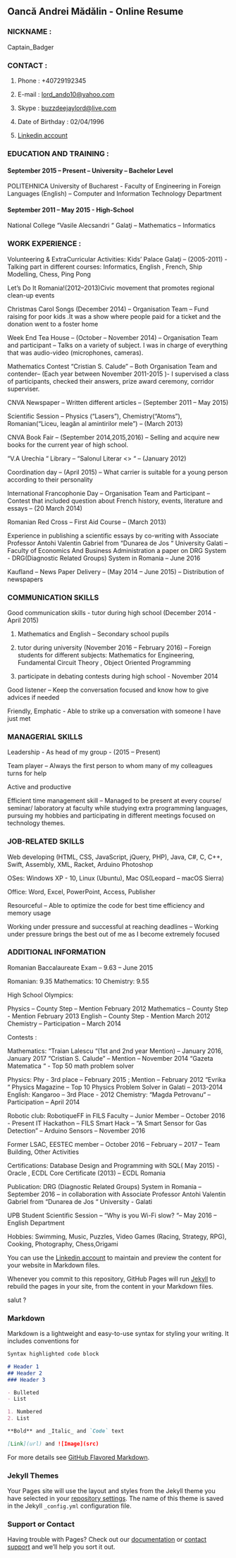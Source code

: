 ##   Oancă Andrei Mădălin - Online Resume

###  NICKNAME :  
  
Captain_Badger
                
###  CONTACT :
  
1. Phone : +40729192345
     
2. E-mail : lord_ando10@yahoo.com
     
3. Skype : buzzdeejaylord@live.com
     
4. Date of Birthday : 02/04/1996
     
5. [Linkedin account](https://www.linkedin.com/in/andrei-m%C4%83d%C4%83lin-oanc%C4%83-09076b137/)

 
###  EDUCATION AND TRAINING :
  
####  September 2015 – Present – University – Bachelor Level 

POLITEHNICA University of Bucharest -  Faculty of Engineering in Foreign Languages (English) – Computer and Information Technology Department 


####  September 2011 – May 2015 - High-School	

National College  “Vasile Alecsandri “ Galaţi – Mathematics – Informatics


###  WORK EXPERIENCE : 

Volunteering & ExtraCurricular Activities:   Kids’ Palace Galaţi – (2005-2011) - Talking part in different courses: Informatics, English , French, Ship Modelling, Chess, Ping Pong

Let’s Do It Romania!(2012–2013)Civic movement that promotes regional clean-up events

Christmas Carol Songs (December 2014) – Organisation Team – Fund raising for poor kids .It was a show where people paid for a ticket and the donation went to a foster home 

Week End Tea House – (October – November 2014) – Organisation Team and participant – Talks on a variety of subject. I was in charge of everything that was audio-video (microphones, cameras). 

Mathematics Contest “Cristian S. Calude” – Both Organisation Team and contender– (Each year between November 2011-2015 )- I supervised a class of participants, checked their answers, prize award ceremony, corridor superviser.

CNVA Newspaper – Written different articles – (September 2011 – May 2015) 

Scientific Session – Physics (“Lasers”), Chemistry(“Atoms”), Romanian(“Liceu, leagăn al amintirilor mele”) – (March 2013)

CNVA Book Fair – (September 2014,2015,2016) – Selling and acquire new books for the current year of high school.

“V.A Urechia “ Library – “Salonul Literar <<Axis Mundi >> “ – (January 2012)

Coordination day – (April 2015) – What carrier is suitable for a young person according to their personality 

International Francophonie Day – Organisation Team and Participant – Contest that included question about French history, events, literature and essays – (20 March 2014)


Romanian Red Cross – First Aid Course – (March 2013)


Experience in publishing a scientific essays by co-writing with Associate Professor Antohi Valentin Gabriel from “Dunarea de Jos “ University Galati – Faculty of Economics And Business Administration a paper on DRG System - DRG(Diagnostic Related Groups) System in Romania – June 2016 

Kaufland – News Paper Delivery – (May 2014 – June 2015) – Distribution of newspapers

 
###  COMMUNICATION SKILLS  

Good communication skills - tutor during high school (December 2014 -  April 2015)

1. Mathematics and English – Secondary school pupils

2. tutor during university (November 2016 – February 2016) – Foreign students for different subjects: Mathematics for Engineering, Fundamental Circuit Theory , Object Oriented Programming  

3. participate in debating contests during high school - November 2014

Good listener – Keep the conversation focused and know how to give advices if needed 

Friendly, Emphatic -  Able to strike up a conversation with someone I have just met    


###  MANAGERIAL SKILLS 

Leadership - As head of my group - (2015 – Present) 

Team player – Always the first person to whom many of my colleagues turns for help 

Active and productive 

Efficient time management skill – Managed to be present at every course/ seminar/ laboratory at faculty while studying extra programming languages, pursuing my hobbies and participating in different meetings focused on technology themes.


###  JOB-RELATED SKILLS

Web developing (HTML, CSS, JavaScript, jQuery, PHP), Java, C#, C, C++, Swift, Assembly, XML, Racket, Arduino
Photoshop

OSes: Windows XP - 10, Linux (Ubuntu), Mac OS(Leopard – macOS Sierra)

Office: Word, Excel, PowerPoint, Access, Publisher

Resourceful – Able to optimize the code for best time efficiency and memory usage 

Working under pressure and successful at reaching deadlines – Working under pressure brings the best out of me as I become extremely focused 



###   ADDITIONAL INFORMATION

Romanian Baccalaureate Exam – 9.63 – June 2015

Romanian: 9.35
Mathematics: 10
Chemistry: 9.55


High School Olympics:


Physics – County Step – Mention February 2012 
Mathematics – County Step - Mention February 2013
English – County Step - Mention March 2012
Chemistry – Participation – March 2014

Contests :


Mathematics: “Traian Lalescu “(1st and 2nd  year Mention) – January 2016, January 2017
“Cristian S. Calude” – Mention – November 2014 
“Gazeta Matematica “ - Top 50 math problem solver 


Physics: Phy - 3rd place – February 2015  ; Mention – February 2012
“Evrika “ Physics Magazine – Top 10 Physics Problem Solver in Galati – 2013-2014
English: Kangaroo – 3rd Place - 2012
Chemistry: “Magda Petrovanu“ – Participation – April 2014
	
  
Robotic club: RobotiqueFF in FILS Faculty – Junior Member – October 2016 - Present
IT Hackathon – FILS Smart Hack – “A Smart Sensor for Gas Detection” – Arduino Sensors – November 2016


Former LSAC, EESTEC member – October 2016 – February – 2017 – Team Building, Other Activities
	
  
Certifications: Database Design and Programming with SQL( May 2015)  - Oracle , ECDL Core Certificate (2013) – ECDL Romania 


Publication: DRG (Diagnostic Related Groups) System in Romania – September 2016 – in collaboration with  Associate Professor Antohi Valentin Gabriel from “Dunarea de Jos “ University - Galati


UPB Student Scientific Session – “Why is you Wi-Fi slow? “– May 2016 – English Department 

Hobbies: Swimming, Music, Puzzles, Video Games (Racing, Strategy, RPG), Cooking, Photography, Chess,Origami

 
 
 
 
 
 
You can use the [Linkedin account](https://www.linkedin.com/in/andrei-m%C4%83d%C4%83lin-oanc%C4%83-09076b137/) to maintain and preview the content for your website in Markdown files.

Whenever you commit to this repository, GitHub Pages will run [Jekyll](https://jekyllrb.com/) to rebuild the pages in your site, from the content in your Markdown files.

salut ?   

### Markdown

Markdown is a lightweight and easy-to-use syntax for styling your writing. It includes conventions for

```markdown
Syntax highlighted code block

# Header 1
## Header 2
### Header 3

- Bulleted
- List

1. Numbered
2. List

**Bold** and _Italic_ and `Code` text

[Link](url) and ![Image](src)
```

For more details see [GitHub Flavored Markdown](https://guides.github.com/features/mastering-markdown/).

### Jekyll Themes

Your Pages site will use the layout and styles from the Jekyll theme you have selected in your [repository settings](https://github.com/BuzzDeejayLord/RoWebInternship/settings). The name of this theme is saved in the Jekyll `_config.yml` configuration file.

### Support or Contact

Having trouble with Pages? Check out our [documentation](https://help.github.com/categories/github-pages-basics/) or [contact support](https://github.com/contact) and we’ll help you sort it out.
